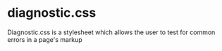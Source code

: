 diagnostic.css
==============

Diagnostic.css is a stylesheet which allows the user to test for common errors in a page's markup
